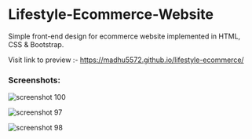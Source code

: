 # Lifestyle-Ecommerce-Website
Simple front-end design for ecommerce website implemented in HTML, CSS & Bootstrap.


Visit link to preview :- https://madhu5572.github.io/lifestyle-ecommerce/

### Screenshots:
![screenshot 100](https://user-images.githubusercontent.com/28994081/47411649-15bc0300-d787-11e8-81fc-55d51d1c2b32.png)

![screenshot 97](https://user-images.githubusercontent.com/28994081/47411712-40a65700-d787-11e8-9ff9-6abd4400d2b5.png)

![screenshot 98](https://user-images.githubusercontent.com/28994081/47411758-6895ba80-d787-11e8-83fe-8bcbf6a9f335.png)
